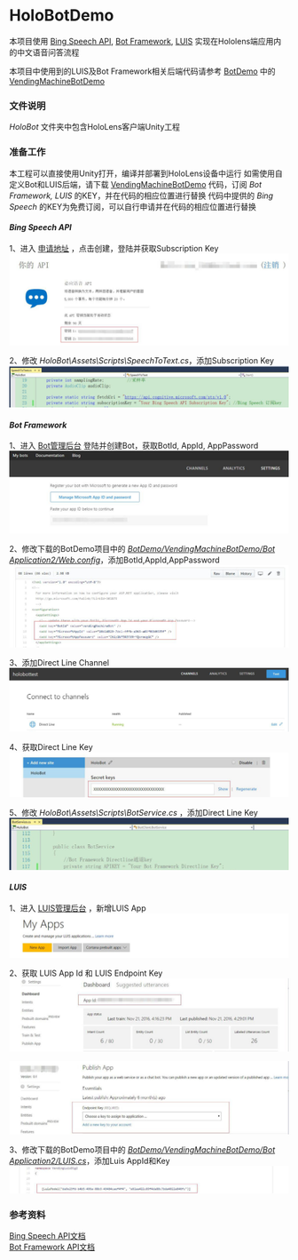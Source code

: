 # HoloBotDemo #
本项目使用 [Bing Speech API](https://azure.microsoft.com/en-us/services/cognitive-services/speech/), [Bot Framework](https://dev.botframework.com/), [LUIS](https://www.luis.ai/home/index) 实现在Hololens端应用内的中文语音问答流程

本项目中使用到的LUIS及Bot Framework相关后端代码请参考 [BotDemo](https://github.com/leonlj/BotDemo) 中的 [VendingMachineBotDemo](https://github.com/leonlj/BotDemo/tree/master/VendingMachineBotDemo)

### 文件说明 ###
*HoloBot*      文件夹中包含HoloLens客户端Unity工程

### 准备工作 ###
本工程可以直接使用Unity打开，编译并部署到HoloLens设备中运行
如需使用自定义Bot和LUIS后端，请下载 [VendingMachineBotDemo](https://github.com/leonlj/BotDemo/tree/master/VendingMachineBotDemo) 代码，订阅 *Bot Framework, LUIS* 的KEY，并在代码的相应位置进行替换
代码中提供的 *Bing Speech* 的KEY为免费订阅，可以自行申请并在代码的相应位置进行替换
  
#### *Bing Speech API* ####
1、进入 [申请地址](https://azure.microsoft.com/zh-cn/try/cognitive-services/?api=speech-api) ，点击创建，登陆并获取Subscription Key
![](/Screenshots/1.jpg)

2、修改 *HoloBot\Assets\Scripts\SpeechToText.cs*，添加Subscription Key
![](/Screenshots/2.jpg)

#### *Bot Framework* ####
1、进入 [Bot管理后台](https://dev.botframework.com/bots) 登陆并创建Bot，获取BotId, AppId, AppPassword
![](/Screenshots/3.jpg)  

2、修改下载的BotDemo项目中的 *[BotDemo/VendingMachineBotDemo/Bot Application2/Web.config](https://github.com/leonlj/BotDemo/blob/master/VendingMachineBotDemo/Bot%20Application2/Web.config)*，添加BotId,AppId,AppPassword
![](/Screenshots/4.jpg) 

3、添加Direct Line Channel
![](/Screenshots/5.jpg)

4、获取Direct Line Key
![](/Screenshots/6.jpg)

5、修改 *HoloBot\Assets\Scripts\BotService.cs* ，添加Direct Line Key
![](/Screenshots/7.jpg)

#### *LUIS* ####
1、进入 [LUIS管理后台](https://www.luis.ai/applications) ，新增LUIS App　　  
![](/Screenshots/8.jpg)

2、获取 LUIS App Id 和 LUIS Endpoint Key
![](/Screenshots/9.jpg)

![](/Screenshots/10.jpg)

3、修改下载的BotDemo项目中的 *[BotDemo/VendingMachineBotDemo/Bot Application2/LUIS.cs](https://github.com/leonlj/BotDemo/blob/master/VendingMachineBotDemo/Bot%20Application2/LUIS.cs)*，添加Luis AppId和Key  
![](/Screenshots/11.jpg)

### 参考资料 ###
[Bing Speech API文档](https://docs.microsoft.com/zh-cn/azure/cognitive-services/speech/getstarted/getstartedrest)  
[Bot Framework API文档](https://docs.botframework.com/en-us/restapi/directline3/#navtitle)
